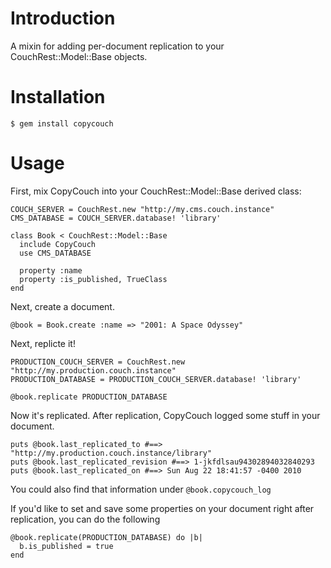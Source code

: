 # Introduction

A mixin for adding per-document replication to your CouchRest::Model::Base objects.

# Installation

    $ gem install copycouch

# Usage

First, mix CopyCouch into your CouchRest::Model::Base derived class: 
    
    COUCH_SERVER = CouchRest.new "http://my.cms.couch.instance"
    CMS_DATABASE = COUCH_SERVER.database! 'library'

    class Book < CouchRest::Model::Base
      include CopyCouch
      use CMS_DATABASE
  
      property :name
      property :is_published, TrueClass
    end

Next, create a document.

    @book = Book.create :name => "2001: A Space Odyssey"

Next, replicte it!

    PRODUCTION_COUCH_SERVER = CouchRest.new "http://my.production.couch.instance"
    PRODUCTION_DATABASE = PRODUCTION_COUCH_SERVER.database! 'library'

    @book.replicate PRODUCTION_DATABASE

Now it's replicated. After replication, CopyCouch logged some stuff in your document.

    puts @book.last_replicated_to #==> "http://my.production.couch.instance/library"
    puts @book.last_replicated_revision #==> 1-jkfdlsau94302894032840293
    puts @book.last_replicated_on #==> Sun Aug 22 18:41:57 -0400 2010

You could also find that information under `@book.copycouch_log`

If you'd like to set and save some properties on your document right after replication, you can do the following
    
    @book.replicate(PRODUCTION_DATABASE) do |b|
      b.is_published = true
    end

